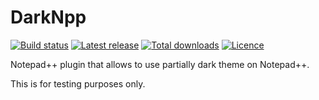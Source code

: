 # DarkNpp

[![Build status](https://img.shields.io/github/workflow/status/ozone10/Npp-DarkNpp/Build/master?logo=Github)](https://github.com/ozone10/Npp-DarkNpp)
[![Latest release](https://img.shields.io/github/v/release/ozone10/Npp-DarkNpp?include_prereleases)](https://github.com/ozone10/Npp-DarkNpp/releases/latest)
[![Total downloads](https://img.shields.io/github/downloads/ozone10/Npp-DarkNpp/total.svg)](https://github.com/ozone10/Npp-DarkNpp/releases)
[![Licence](https://img.shields.io/github/license/ozone10/Npp-DarkNpp?color=9cf)](https://www.gnu.org/licenses/gpl-3.0.en.html)

Notepad++ plugin that allows to use partially dark theme on Notepad++.

This is for testing purposes only.

